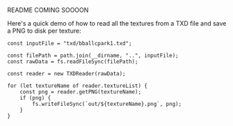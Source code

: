 README COMING SOOOON

Here's a quick demo of how to read all the textures from a TXD file and save a PNG to disk per texture:

```
const inputFile = "txd/bballcpark1.txd";

const filePath = path.join(__dirname, "..", inputFile);
const rawData = fs.readFileSync(filePath);

const reader = new TXDReader(rawData);

for (let textureName of reader.textureList) {
	const png = reader.getPNG(textureName);
	if (png) {
		fs.writeFileSync(`out/${textureName}.png`, png);
	}
}
```